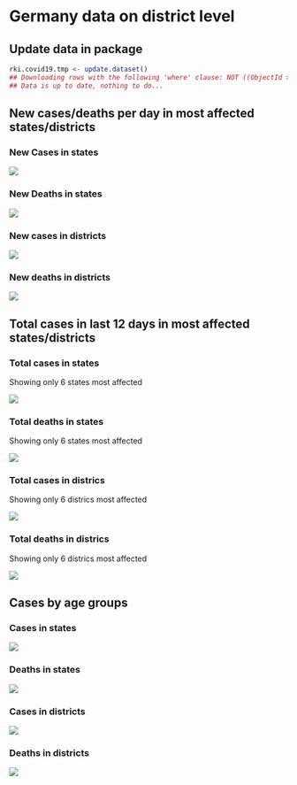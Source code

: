 Germany data on district level
================

## Update data in package

``` r
rki.covid19.tmp <- update.dataset()
## Downloading rows with the following 'where' clause: NOT ((ObjectId >= 560098 AND ObjectId <= 585873))
## Data is up to date, nothing to do...
```

## New cases/deaths per day in most affected states/districts

### New Cases in states

![](/home/averissimo/rki.district.data/README_files/figure-gfm/unnamed-chunk-10-1.png)<!-- -->

### New Deaths in states

![](/home/averissimo/rki.district.data/README_files/figure-gfm/unnamed-chunk-11-1.png)<!-- -->

### New cases in districts

![](/home/averissimo/rki.district.data/README_files/figure-gfm/unnamed-chunk-12-1.png)<!-- -->

### New deaths in districts

![](/home/averissimo/rki.district.data/README_files/figure-gfm/unnamed-chunk-13-1.png)<!-- -->

## Total cases in last 12 days in most affected states/districts

### Total cases in states

Showing only 6 states most
affected

![](/home/averissimo/rki.district.data/README_files/figure-gfm/unnamed-chunk-14-1.png)<!-- -->

### Total deaths in states

Showing only 6 states most
affected

![](/home/averissimo/rki.district.data/README_files/figure-gfm/unnamed-chunk-15-1.png)<!-- -->

### Total cases in districs

Showing only 6 districs most
affected

![](/home/averissimo/rki.district.data/README_files/figure-gfm/unnamed-chunk-16-1.png)<!-- -->

### Total deaths in districs

Showing only 6 districs most
affected

![](/home/averissimo/rki.district.data/README_files/figure-gfm/unnamed-chunk-17-1.png)<!-- -->

## Cases by age groups

### Cases in states

![](/home/averissimo/rki.district.data/README_files/figure-gfm/unnamed-chunk-18-1.png)<!-- -->

### Deaths in states

![](/home/averissimo/rki.district.data/README_files/figure-gfm/unnamed-chunk-19-1.png)<!-- -->

### Cases in districts

![](/home/averissimo/rki.district.data/README_files/figure-gfm/unnamed-chunk-20-1.png)<!-- -->

### Deaths in districts

![](/home/averissimo/rki.district.data/README_files/figure-gfm/unnamed-chunk-21-1.png)<!-- -->
